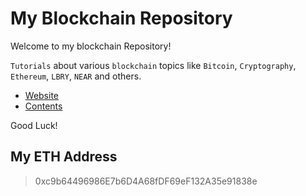 # My Blockchain Repository

Welcome to my blockchain Repository!

`Tutorials` about various `blockchain` topics like `Bitcoin`, `Cryptography`, `Ethereum`, `LBRY`, `NEAR` and others.

* [Website](https://mlibre.github.io/blockchain/)
* [Contents](./Tutorials/readme.md)

Good Luck!

## My ETH Address

> 0xc9b64496986E7b6D4A68fDF69eF132A35e91838e

